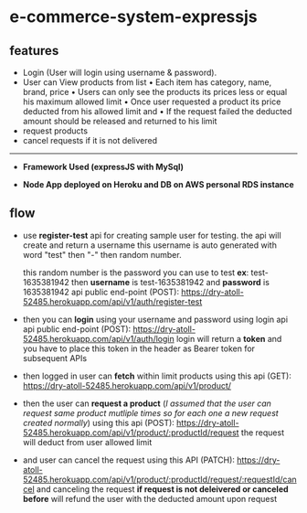 # e-commerce-system-expressjs

## features
- Login (User will login using username & password).
- User can View products from list
	•	Each item has category, name, brand, price
	•	Users can only see the products its prices less or equal his maximum allowed limit
	•	Once user requested a product its price deducted from his allowed limit and
	•	If the request failed the deducted amount should be released and returned to his limit
- request products
- cancel requests if it is not delivered
****
- **Framework Used (expressJS with MySql)**

- **Node App deployed on Heroku and DB on AWS personal RDS instance**

## flow
- use **register-test** api for creating sample user for testing.
	the api will create and return a username
	this username is auto generated with word "test" then "-" then random number.

	this random number is the password you can use to test
	**ex**: test-1635381942 then **username** is test-1635381942 and **password** is 1635381942
	 api public end-point (POST): https://dry-atoll-52485.herokuapp.com/api/v1/auth/register-test

- then you can **login** using your username and password using login api
api public end-point (POST): https://dry-atoll-52485.herokuapp.com/api/v1/auth/login
	 login will return a **token** and you have to place this token in the header as Bearer token for subsequent APIs

- then logged in user can **fetch** within limit products using this api (GET): https://dry-atoll-52485.herokuapp.com/api/v1/product/

- then the user can **request a product** (*I assumed that the user can request same product mutliple times so for each one a new request created normally*) using this api (POST): https://dry-atoll-52485.herokuapp.com/api/v1/product/:productId/request
	the request will deduct from user allowed limit

- and user can cancel the request using this API (PATCH):  https://dry-atoll-52485.herokuapp.com/api/v1/product/:productId/request/:requestId/cancel
	and canceling the request **if request is not deleivered or canceled before** will refund the user with the deducted amount upon request
